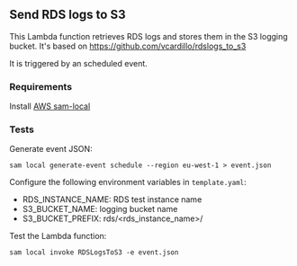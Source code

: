 ## Send RDS logs to S3

This Lambda function retrieves RDS logs and stores them in the S3 logging bucket. It's
based on https://github.com/vcardillo/rdslogs_to_s3

It is triggered by an scheduled event.

### Requirements

Install [AWS sam-local](https://github.com/awslabs/aws-sam-local)

### Tests

Generate event JSON:

```
sam local generate-event schedule --region eu-west-1 > event.json
```

Configure the following environment variables in `template.yaml`:
 - RDS_INSTANCE_NAME: RDS test instance name
 - S3_BUCKET_NAME: logging bucket name
 - S3_BUCKET_PREFIX: rds/<rds_instance_name>/

Test the Lambda function:

```
sam local invoke RDSLogsToS3 -e event.json
```

